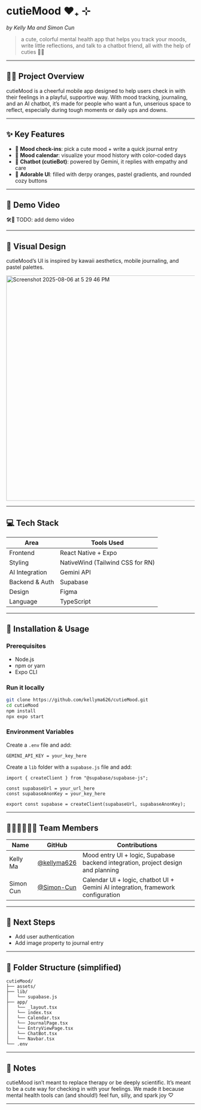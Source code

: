 # cutieMood ❤︎₊ ⊹

_by Kelly Ma and Simon Cun_

> a cute, colorful mental health app that helps you track your moods, write little reflections, and talk to a chatbot friend, all with the help of cuties 🍊✨

---

## 🍊💖 Project Overview

cutieMood is a cheerful mobile app designed to help users check in with their feelings in a playful, supportive way. With mood tracking, journaling, and an AI chatbot, it’s made for people who want a fun, unserious space to reflect, especially during tough moments or daily ups and downs.

---

## ✨ Key Features

- 🍊 **Mood check-ins**: pick a cute mood + write a quick journal entry
- 📅 **Mood calendar**: visualize your mood history with color-coded days
- 🤖 **Chatbot (cutieBot)**: powered by Gemini, it replies with empathy and care
- 📱 **Adorable UI**: filled with derpy oranges, pastel gradients, and rounded cozy buttons

---

## 🧡 Demo Video

🛠️🍊 TODO: add demo video 

---

## 🌸 Visual Design

cutieMood’s UI is inspired by kawaii aesthetics, mobile journaling, and pastel palettes.

<img width="1393" height="602" alt="Screenshot 2025-08-06 at 5 29 46 PM" src="https://github.com/user-attachments/assets/80ccb7bf-f928-4a33-adf4-007e3291657b" />

---

## 💻 Tech Stack

| Area           | Tools Used                       |
| -------------- | -------------------------------- |
| Frontend       | React Native + Expo              |
| Styling        | NativeWind (Tailwind CSS for RN) |
| AI Integration | Gemini API                       |
| Backend & Auth | Supabase                         |
| Design         | Figma                            |
| Language       | TypeScript                       |

---

## 💾 Installation & Usage

### Prerequisites

- Node.js
- npm or yarn
- Expo CLI

### Run it locally

```bash
git clone https://github.com/kellyma626/cutieMood.git
cd cutieMood
npm install
npx expo start
```

### Environment Variables

Create a `.env` file and add:

```
GEMINI_API_KEY = your_key_here
```

Create a `lib` folder with a `supabase.js` file and add:

```
import { createClient } from "@supabase/supabase-js";

const supabaseUrl = your_url_here
const supabaseAnonKey = your_key_here

export const supabase = createClient(supabaseUrl, supabaseAnonKey);
```

---

## 👩🏻‍💻👨🏻‍💻 Team Members

| Name      | GitHub                                       | Contributions                                                                    |
| --------- | -------------------------------------------- | -------------------------------------------------------------------------------- |
| Kelly Ma  | [@kellyma626](https://github.com/kellyma626) | Mood entry UI + logic, Supabase backend integration, project design and planning |
| Simon Cun | [@Simon-Cun](https://github.com/Simon-Cun)   | Calendar UI + logic, chatbot UI + Gemini AI integration, framework configuration |

---

## 🌱 Next Steps

- Add user authentication
- Add image property to journal entry

---

## 📁 Folder Structure (simplified)

```
cutieMood/
├── assets/
├── lib/
│   └── supabase.js
├── app/
│   └── _layout.tsx
│   └── index.tsx
│   └── Calendar.tsx
│   └── JournalPage.tsx
│   └── EntryViewPage.tsx
│   └── ChatBot.tsx
│   └── Navbar.tsx
└── .env
```

---

## 💌 Notes

cutieMood isn’t meant to replace therapy or be deeply scientific. It’s meant to be a cute way for checking in with your feelings.
We made it because mental health tools can (and should!) feel fun, silly, and spark joy ♡

---
